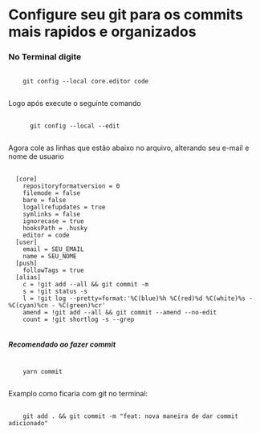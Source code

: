 # Configure seu git para os commits mais rapidos e organizados ##

### No Terminal digite
<pre>
  <code> 
    git config --local core.editor code 
  </code>
</pre>
<p> Logo após execute o seguinte comando </p>
<pre>
  <code> 
      git config --local --edit
  </code>
</pre>

<p> Agora cole as linhas que estão abaixo no arquivo,
alterando seu e-mail e nome de usuario </p>

<pre>
  <code>
  [core]
    repositoryformatversion = 0
    filemode = false
    bare = false
    logallrefupdates = true
    symlinks = false
    ignorecase = true
    hooksPath = .husky
    editor = code
  [user]
    email = SEU_EMAIL
    name = SEU_NOME
  [push]
    followTags = true
  [alias]
    c = !git add --all && git commit -m
    s = !git status -s
    l = !git log --pretty=format:'%C(blue)%h %C(red)%d %C(white)%s - %C(cyan)%cn - %C(green)%cr'
    amend = !git add --all && git commit --amend --no-edit
    count = !git shortlog -s --grep
  </code>
</pre>

##### Recomendado ao fazer commit

<pre>
  <code>
    yarn commit
  </code>
</pre>

<p>Examplo como ficaria com git no terminal:</p>

<pre>
  <code>
    git add . && git commit -m "feat: nova maneira de dar commit adicionado"
  </code>
</pre>




